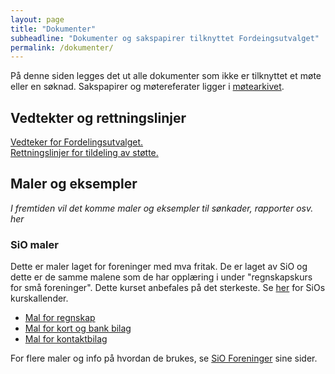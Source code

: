 ```yaml
---
layout: page
title: "Dokumenter"
subheadline: "Dokumenter og sakspapirer tilknyttet Fordeingsutvalget"
permalink: /dokumenter/
---
```




På denne siden legges det ut alle dokumenter som ikke er tilknyttet et møte eller en søknad. Sakspapirer og møtereferater ligger i  [møtearkivet](/archive/).

## Vedtekter og rettningslinjer
[Vedteker for Fordelingsutvalget.](/vedtekter/)  
[Rettningslinjer for tildeling av støtte.](/retningslinjer/)

## Maler og eksempler
*I fremtiden vil det komme maler og eksempler til sønkader, rapporter osv. her*

### SiO maler
Dette er maler laget for foreninger med mva fritak. De er laget av SiO og dette er de samme malene som de har opplæring i under "regnskapskurs for små foreninger". Dette kurset anbefales på det sterkeste. Se [her](https://www.sio.no/foreninger/kurs) for SiOs kurskallender.

* [Mal for regnskap](https://sio.no/foreninger/drive-forening/_attachment/5869?_download=true&_ts=15470266e99)
* [Mal for kort og bank bilag](https://sio.no/foreninger/drive-forening/_attachment/4571?_download=true&_ts=1513378309e)
* [Mal for kontaktbilag](https://sio.no/foreninger/drive-forening/_attachment/4572?_download=true&_ts=15133787c6c)

For flere maler og info på hvordan de brukes, se [SiO Foreninger](https://sio.no/foreninger/drive-forening) sine sider.
